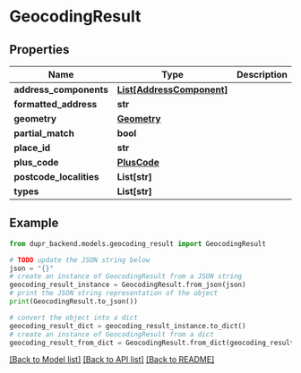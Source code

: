 # GeocodingResult


## Properties

Name | Type | Description | Notes
------------ | ------------- | ------------- | -------------
**address_components** | [**List[AddressComponent]**](AddressComponent.md) |  | [optional] 
**formatted_address** | **str** |  | [optional] 
**geometry** | [**Geometry**](Geometry.md) |  | [optional] 
**partial_match** | **bool** |  | [optional] 
**place_id** | **str** |  | [optional] 
**plus_code** | [**PlusCode**](PlusCode.md) |  | [optional] 
**postcode_localities** | **List[str]** |  | [optional] 
**types** | **List[str]** |  | [optional] 

## Example

```python
from dupr_backend.models.geocoding_result import GeocodingResult

# TODO update the JSON string below
json = "{}"
# create an instance of GeocodingResult from a JSON string
geocoding_result_instance = GeocodingResult.from_json(json)
# print the JSON string representation of the object
print(GeocodingResult.to_json())

# convert the object into a dict
geocoding_result_dict = geocoding_result_instance.to_dict()
# create an instance of GeocodingResult from a dict
geocoding_result_from_dict = GeocodingResult.from_dict(geocoding_result_dict)
```
[[Back to Model list]](../README.md#documentation-for-models) [[Back to API list]](../README.md#documentation-for-api-endpoints) [[Back to README]](../README.md)


